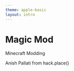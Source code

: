 ```yaml
---
theme: apple-basic
layout: intro
---
```


# Magic Mod

Minecraft Modding

<div class="absolute bottom-10">
  <span class="font-700">
    Anish Pallati from hack.place()
  </span>
</div>

